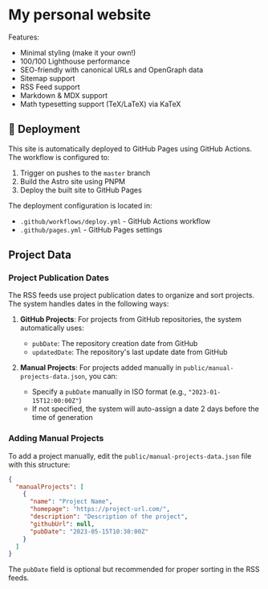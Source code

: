 # My personal website

Features:

- Minimal styling (make it your own!)
- 100/100 Lighthouse performance
- SEO-friendly with canonical URLs and OpenGraph data
- Sitemap support
- RSS Feed support
- Markdown & MDX support
- Math typesetting support (TeX/LaTeX) via KaTeX

## 🚀 Deployment

This site is automatically deployed to GitHub Pages using GitHub Actions. The workflow is configured to:

1. Trigger on pushes to the `master` branch
2. Build the Astro site using PNPM
3. Deploy the built site to GitHub Pages

The deployment configuration is located in:

- `.github/workflows/deploy.yml` - GitHub Actions workflow
- `.github/pages.yml` - GitHub Pages settings

## Project Data

### Project Publication Dates

The RSS feeds use project publication dates to organize and sort projects. The system handles dates in the following ways:

1. **GitHub Projects**: For projects from GitHub repositories, the system automatically uses:
   - `pubDate`: The repository creation date from GitHub
   - `updatedDate`: The repository's last update date from GitHub

2. **Manual Projects**: For projects added manually in `public/manual-projects-data.json`, you can:
   - Specify a `pubDate` manually in ISO format (e.g., `"2023-01-15T12:00:00Z"`)
   - If not specified, the system will auto-assign a date 2 days before the time of generation

### Adding Manual Projects

To add a project manually, edit the `public/manual-projects-data.json` file with this structure:

```json
{
  "manualProjects": [
    {
      "name": "Project Name",
      "homepage": "https://project-url.com/",
      "description": "Description of the project",
      "githubUrl": null,
      "pubDate": "2023-05-15T10:30:00Z"
    }
  ]
}
```

The `pubDate` field is optional but recommended for proper sorting in the RSS feeds.
